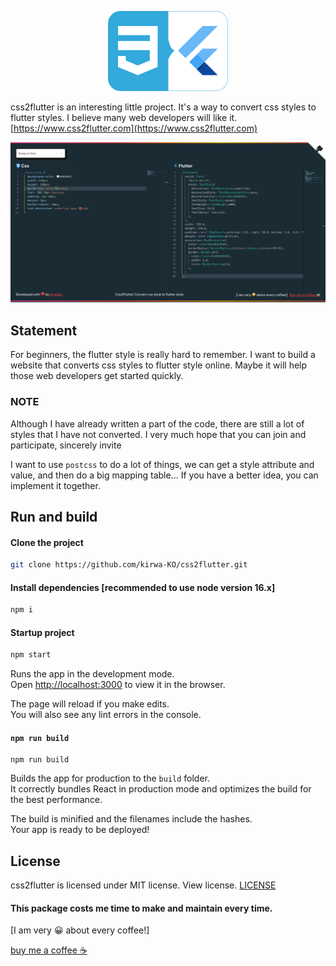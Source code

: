 <p align="center">
  <img src="https://github.com/kirwa-KO/css2flutter/blob/main/logo/css2flutter.png" />
</p>

css2flutter is an interesting little project. It's a way to convert css styles to flutter styles. I believe many web developers will like it.
[https://www.css2flutter.com](https://www.css2flutter.com)

![](https://github.com/kirwa-KO/css2flutter/blob/main/logo/map.png?raw=true)

## Statement

For beginners, the flutter style is really hard to remember. I want to build a website that converts css styles to flutter style online. Maybe it will help those web developers get started quickly.

### NOTE

Although I have already written a part of the code, there are still a lot of styles that I have not converted. I very much hope that you can join and participate, sincerely invite

I want to use `postcss` to do a lot of things, we can get a style attribute and value, and then do a big mapping table... If you have a better idea, you can implement it together.

## Run and build

#### Clone the project

```bash
git clone https://github.com/kirwa-KO/css2flutter.git
```

#### Install dependencies [recommended to use node version 16.x]

```bash
npm i
```

#### Startup project

```bash
npm start
```

Runs the app in the development mode.<br>
Open [http://localhost:3000](http://localhost:3000) to view it in the browser.

The page will reload if you make edits.<br>
You will also see any lint errors in the console.

#### `npm run build`

```shell
npm run build
```

Builds the app for production to the `build` folder.<br>
It correctly bundles React in production mode and optimizes the build for the best performance.

The build is minified and the filenames include the hashes.<br>
Your app is ready to be deployed!

## License
css2flutter is licensed under MIT license. View license. [LICENSE](https://github.com/kirwa-KO/css2flutter/blob/main/LICENSE)

#### This package costs me time to make and maintain every time.
[I am very 😀 about every coffee!]

[buy me a coffee ☕](https://www.buymeacoffee.com/imranbaali)
